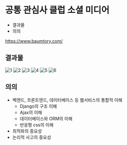 # 공통 관심사 클럽 소셜 미디어
* 결과물
* 의의

<https://www.baumtory.com/>


## 결과물
![1](https://user-images.githubusercontent.com/35883056/53295240-96c0ff00-383a-11e9-9fbe-e920d4de69c7.PNG)
![2](https://user-images.githubusercontent.com/35883056/53295241-99235900-383a-11e9-9b12-717a3d745717.PNG)
![3](https://user-images.githubusercontent.com/35883056/53295242-9aed1c80-383a-11e9-88c4-d41db1958b12.PNG)
![4](https://user-images.githubusercontent.com/35883056/53295243-9c1e4980-383a-11e9-8354-008ffbfbc89a.PNG)
![5](https://user-images.githubusercontent.com/35883056/53295244-9de80d00-383a-11e9-96c3-f42ebe99f837.PNG)
![6](https://user-images.githubusercontent.com/35883056/53295251-9fb1d080-383a-11e9-9735-252dada8a2b2.PNG)

## 의의
* 벡엔드, 프론트엔드, 데이터베이스 등 웹서비스의 통합적 이해
  * Django의 구조 이해
  * Ajax의 이해
  * 데이터베이스와 ORM의 이해
  * 반응형 css의 이해
* 최적화의 중요성
* 논리적 사고의 중요성
